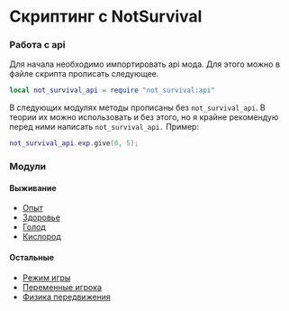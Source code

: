 # Скриптинг с NotSurvival

### Работа с **api**

Для начала необходимо импортировать api мода.
Для этого можно в файле скрипта прописать следующее.

```lua
local not_survival_api = require "not_survival:api"
```

В следующих модулях методы прописаны без `not_survival_api`.
В теории их можно использовать и без этого, но я крайне рекомендую перед ними написать `not_survival_api.`
Пример:
```lua
not_survival_api.exp.give(0, 5);
```

### Модули

#### Выживание

- [Опыт](experience.md)
- [Здоровье](health.md)
- [Голод](hunger.md)
- [Кислород](oxygen.md)

#### Остальные

- [Режим игры](gamemode.md)
- [Переменные игрока](variables.md)
- [Физика передвижения](movement.md)
